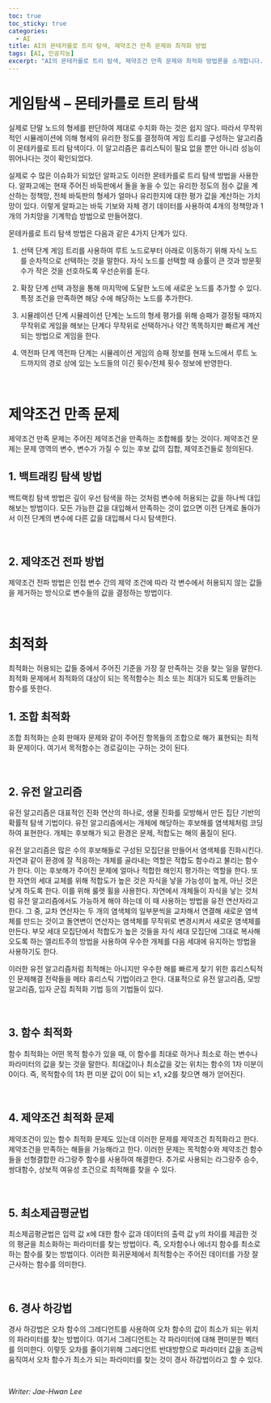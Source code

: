 ```yaml
---
toc: true
toc_sticky: true
categories:
  - AI
title: AI의 몬테카를로 트리 탐색, 제약조건 만족 문제와 최적화 방법
tags: [AI, 인공지능]
excerpt: "AI의 몬테카를로 트리 탐색, 제약조건 만족 문제와 최적화 방법론을 소개합니다."
---
```


# 게임탐색 – 몬테카를로 트리 탐색

실제로 단말 노드의 형세를 판단하여 제대로 수치화 하는 것은 쉽지 않다. 따라서 무작위 적인 시뮬레이션에 의해 형세의 유리한 정도를 결정하여 게임 트리를 구성하는 알고리즘이 몬테카를로 트리 탐색이다. 이 알고리즘은 휴리스틱이 필요 없을 뿐만 아니라 성능이 뛰어나다는 것이 확인되었다. 

실제로 수 많은 이슈화가 되었던 알파고도 이러한 몬테카를로 트리 탐색 방법을 사용한다. 알파고에는 현재 주어진 바둑판에서 돌을 놓을 수 있는 유리한 정도의 점수 값을 계산하는 정책망, 전체 바둑판의 형세가 얼마나 유리한지에 대한 평가 값을 계산하는 가치망이 있다. 이렇게 알파고는 바둑 기보와 자체 경기 데이터를 사용하여 4개의 정책망과 1개의 가치망을 기계학습 방법으로 만들어졌다.

몬테카를로 트리 탐색 방법은 다음과 같은 4가지 단계가 있다.

1.  선택 단계
게임 트리를 사용하여 루트 노드로부터 아래로 이동하기 위해 자식 노드를 순차적으로 선택하는 것을 말한다. 자식 노드를 선택할 때 승률이 큰 것과 방문횟수가 작은 것을 선호하도록 우선순위를 둔다.

2.  확장 단계
선택 과정을 통해 마지막에 도달한 노드에 새로운 노드를 추가할 수 있다. 특정 조건을 만족하면 해당 수에 해당하는 노드를 추가한다.

3.  시뮬레이션 단계
시뮬레이션 단계는 노드의 형세 평가를 위해 승패가 결정될 때까지 무작위로 게임을 해보는 단계다 무작위로 선택하거나 약간 똑똑하지만 빠르게 계산되는 방법으로 게임을 한다.

4. 역전파 단계
역전파 단계는 시뮬레이션 게임의 승패 정보를 현재 노드에서 루트 노드까지의 경로 상에 있는 노드들의 이긴 횟수/전체 횟수 정보에 반영한다.

<br>

# 제약조건 만족 문제

제약조건 만족 문제는 주어진 제약조건을 만족하는 조합해를 찾는 것이다. 제약조건 문제는 문제 영역의 변수, 변수가 가질 수 있는 후보 값의 집합, 제약조건들로 정의된다.

## 1. 백트래킹 탐색 방법

백트랙킹 탐색 방법은 깊이 우선 탐색을 하는 것처럼 변수에 허용되는 값을 하나씩 대입해보는 방법이다. 모든 가능한 값을 대입해서 만족하는 것이 없으면 이전 단계로 돌아가서 이전 단계의 변수에 다른 값을 대입해서 다시 탐색한다.

<br>

## 2. 제약조건 전파 방법

제약조건 전파 방법은 인접 변수 간의 제약 조건에 따라 각 변수에서 허용되지 않는 값들을 제거하는 방식으로 변수들의 값을 결정하는 방법이다.

<br>

# 최적화

최적화는 허용되는 값들 중에서 주어진 기준을 가장 잘 만족하는 것을 찾는 일을 말한다. 최적화 문제에서 최적화의 대상이 되는 목적함수는 최소 또는 최대가 되도록 만들려는 함수를 뜻한다.

## 1. 조합 최적화

조합 최적화는 순회 판매자 문제와 같이 주어진 항목들의 조합으로 해가 표현되는 최적화 문제이다. 여기서 목적함수는 경로길이는 구하는 것이 된다.

<br>

## 2. 유전 알고리즘

유전 알고리즘은 대표적인 진화 연산의 하나로, 생물 진화를 모방해서 만든 집단 기반의 확률적 탐색 기법이다. 유전 알고리즘에서는 개체에 해당하는 후보해를 염색체처럼 코딩하여 표현한다. 개체는 후보해가 되고 환경은 문제, 적합도는 해의 품질이 된다.

유전 알고리즘은 많은 수의 후보해들로 구성된 모집단을 만들어서 염색체를 진화시킨다. 자연과 같이 환경에 잘 적응하는 개체를 골라내는 역할은 적합도 함수라고 불리는 함수가 한다. 이는 후보해가 주어진 문제에 얼마나 적합한 해인지 평가하는 역할을 한다. 또한 자연의 세대 교체를 위해 적합도가 높은 것은 자식을 낳을 가능성이 높게, 아닌 것은 낮게 하도록 한다. 이를 위해 룰렛 휠을 사용한다. 자연에서 개체들이 자식을 낳는 것처럼 유전 알고리즘에서도 가능하게 해야 하는데 이 때 사용하는 방법을 유전 연산자라고 한다. 그 중, 교차 연산자는 두 개의 염색체의 일부분씩을 교차해서 연결해 새로운 염색체를 만드는 것이고 돌연변이 연산자는 염색체를 무작위로 변경시켜서 새로운 염색체를 만든다. 부모 세대 모집단에서 적합도가 높은 것들을 자식 세대 모집단에 그대로 복사해 오도록 하는 엘리트주의 방법을 사용하여 우수한 개체를 다음 세대에 유지하는 방법을 사용하기도 한다.

이러한 유전 알고리즘처럼 최적해는 아니지만 우수한 해를 빠르게 찾기 위한 휴리스틱적인 문제해결 전략들을 메타 휴리스틱 기법이라고 한다. 대표적으로 유전 알고리즘, 모방 알고리즘, 입자 군집 최적화 기법 등의 기법들이 있다.

<br>

## 3. 함수 최적화

함수 최적화는 어떤 목적 함수가 있을 때, 이 함수를 최대로 하거나 최소로 하는 변수나 파라미터의 값을 찾는 것을 말한다. 최대값이나 최소값을 갖는 위치는 함수의 1차 미분이 0이다. 즉, 목적함수의 1차 편 미분 값이 0이 되는 x1, x2를 찾으면 해가 얻어진다. 

<br>

## 4. 제약조건 최적화 문제

제약조건이 있는 함수 최적화 문제도 있는데 이러한 문제를 제약조건 최적화라고 한다. 제약조건을 만족하는 해들을 가능해라고 한다. 이러한 문제는 목적함수와 제약조건 함수들을 선형결합한 라그랑주 함수를 사용하여 해결한다. 추가로 사용되는 라그랑주 승수, 쌍대함수, 상보적 여유성 조건으로 최적해를 찾을 수 있다.

<br>

## 5. 최소제곱평균법

최소제곱평균법은 입력 값 x에 대한 함수 값과 데이터의 출력 값 y의 차이를 제곱한 것의 평균을 최소화하는 파라미터를 찾는 방법이다. 즉, 오차함수나 에너지 함수를 최소로 하는 함수를 찾는 방법이다. 이러한 회귀문제에서 최적함수는 주어진 데이터를 가장 잘 근사하는 함수를 의미한다.

<br>

## 6. 경사 하강법

경사 하강법은 오차 함수의 그레디언트를 사용하여 오차 함수의 값이 최소가 되는 위치의 파라미터를 찾는 방법이다. 여기서 그레디언트는 각 파라미터에 대해 편미분한 벡터를 의미한다. 이렇듯 오차를 줄이기위해 그레디언트 반대방향으로 파라미터 값을 조금씩 움직여서 오차 함수가 최소가 되는 파라미터를 찾는 것이 경사 하강법이라고 할 수 있다.

<br>

*Writer: Jae-Hwan Lee*